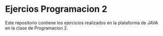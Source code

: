 # Ejercios Programacion 2
Este repositorio contiene los ejercicios realizados en la plataforma de JAVA en la clase de Programacion 2.
